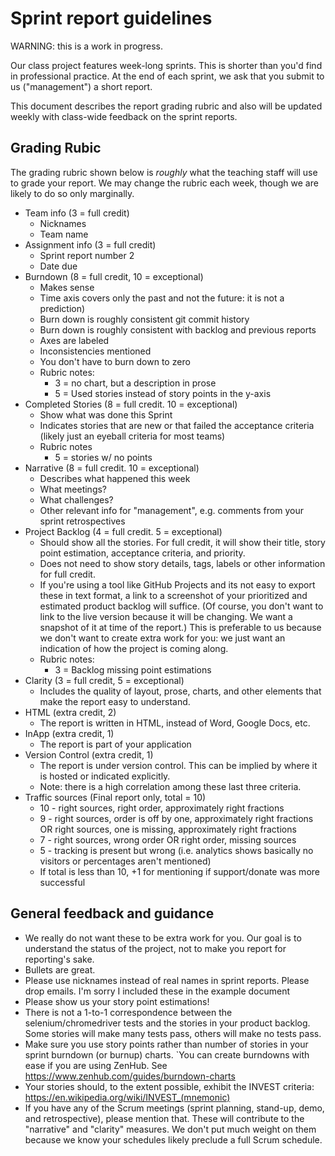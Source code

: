 # Sprint report guidelines

WARNING: this is a work in progress.

Our class project features week-long sprints. This is shorter
than you'd find in professional practice. At the end of each
sprint, we ask that you submit to us ("management") a short
report.

This document describes the report grading rubric and also
will be updated weekly with class-wide feedback on the
sprint reports.

## Grading Rubic

The grading rubric shown below is _roughly_ what the teaching
staff will use to grade your report. We may change the rubric each
week, though we are likely to do so only marginally.

- Team info (3 = full credit)
  - Nicknames
  - Team name
- Assignment info (3 = full credit)
  - Sprint report number 2
  - Date due
- Burndown (8 = full credit, 10 = exceptional)
  - Makes sense
  - Time axis covers only the past and not the future:
    it is not a prediction)
  - Burn down is roughly consistent git commit history
  - Burn down is roughly consistent with backlog and previous reports
  - Axes are labeled
  - Inconsistencies mentioned
  - You don't have to burn down to zero
  - Rubric notes:
    - 3 = no chart, but a description in prose
    - 5 = Used stories instead of story points in the y-axis
- Completed Stories (8 = full credit. 10 = exceptional)
  - Show what was done this Sprint
  - Indicates stories that are new or that failed the acceptance criteria (likely just an eyeball criteria for most teams)
  - Rubric notes
    - 5 = stories w/ no points
- Narrative (8 = full credit. 10 = exceptional)
  - Describes what happened this week
  - What meetings?
  - What challenges?
  - Other relevant info for "management", e.g. comments from your sprint retrospectives
- Project Backlog (4 = full credit. 5 = exceptional)
  - Should show all the stories. For full credit, it will show their title, story point estimation, acceptance criteria, and priority.
  - Does not need to show story details, tags, labels or other information for full credit.
  - If you're using a tool like GitHub Projects and its not easy to export these in text format, a link to a screenshot of your prioritized and estimated product backlog will suffice. (Of course, you don't want to link to the live version because it will be changing. We want a snapshot of it at time of the report.) This is preferable to us because we don't want to create extra work for you: we just want an indication of how the project is coming along.
  - Rubric notes:
    - 3 = Backlog missing point estimations
- Clarity (3 = full credit, 5 = exceptional)
  - Includes the quality of layout, prose, charts, and other elements that make the report easy to understand.
- HTML (extra credit, 2)
  - The report is written in HTML, instead of Word, Google Docs, etc.
- InApp (extra credit, 1)
  - The report is part of your application
- Version Control (extra credit, 1)
  - The report is under version control. This can be implied by
    where it is hosted or indicated explicitly.
  - Note: there is a high correlation among these last three criteria.
- Traffic sources (Final report only, total = 10)
  - 10 - right sources, right order, approximately right fractions
  - 9 - right sources, order is off by one, approximately right fractions OR right sources, one is missing, approximately right fractions
  - 7 - right sources, wrong order OR right order, missing sources
  - 5 - tracking is present but wrong (i.e. analytics shows basically no visitors or percentages aren't mentioned)
  - If total is less than 10, +1 for mentioning if support/donate was more successful

## General feedback and guidance

- We really do not want these to be extra work for you. Our goal is to understand the status of the project, not to make you report for reporting's sake.
- Bullets are great.
- Please use nicknames instead of real names in sprint reports. Please drop emails. I'm sorry I included these in the example document
- Please show us your story point estimations!
- There is not a 1-to-1 correspondence between the selenium/chromedriver tests and the stories in your product backlog. Some stories will make many tests pass, others will make no tests pass.
- Make sure you use story points rather than number of stories in your sprint burndown (or burnup) charts. `You can create burndowns with ease if you are using ZenHub. See https://www.zenhub.com/guides/burndown-charts
- Your stories should, to the extent possible, exhibit the INVEST criteria: https://en.wikipedia.org/wiki/INVEST_(mnemonic)
- If you have any of the Scrum meetings (sprint planning, stand-up, demo, and retrospective), please mention that. These will contribute to the "narrative" and "clarity" measures. We don't put much weight on them because we know your schedules likely preclude a full Scrum schedule.
